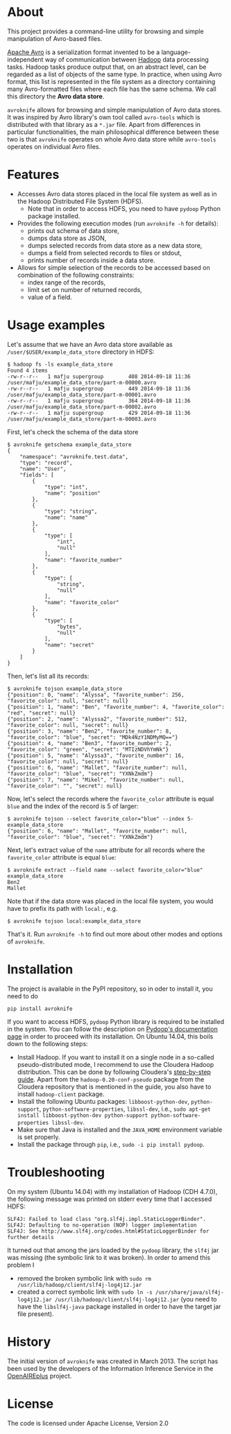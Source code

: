 About
=====
This project provides a command-line utility for browsing and simple manipulation of Avro-based files.

[Apache Avro][] is a serialization format invented to be a language-independent way of communication between [Hadoop][] data processing tasks. Hadoop tasks produce output that, on an abstract level, can be regarded as a list of objects of the same type. In practice, when using Avro format, this list is represented in the file system as a directory containing many Avro-formatted files where each file has the same schema. We call this directory the **Avro data store**.

[Apache Avro]: http://avro.apache.org/
[Hadoop]: http://hadoop.apache.org/ 

`avroknife` allows for browsing and simple manipulation of Avro data stores. It was inspired by Avro library's own tool called `avro-tools` which is distributed with that library as a `*.jar` file. Apart from differences in particular functionalities, the main philosophical difference between these two is that `avroknife` operates on whole Avro data store while `avro-tools` operates on individual Avro files.

Features
========
- Accesses Avro data stores placed in the local file system as well as in the Hadoop Distributed File System (HDFS).
    - Note that in order to access HDFS, you need to have `pydoop` Python package installed.
- Provides the following execution modes (run `avroknife -h` for details):
    - prints out schema of data store,
    - dumps data store as JSON,
    - dumps selected records from data store as a new data store,
    - dumps a field from selected records to files or stdout,
    - prints number of records inside a data store.
- Allows for simple selection of the records to be accessed based on combination of the following constraints:
    - index range of the records,
    - limit set on number of returned records,
    - value of a field.

Usage examples
==============
Let's assume that we have an Avro data store available as `/user/$USER/example_data_store` directory in HDFS:

    $ hadoop fs -ls example_data_store
    Found 4 items
    -rw-r--r--   1 mafju supergroup        408 2014-09-18 11:36 /user/mafju/example_data_store/part-m-00000.avro
    -rw-r--r--   1 mafju supergroup        449 2014-09-18 11:36 /user/mafju/example_data_store/part-m-00001.avro
    -rw-r--r--   1 mafju supergroup        364 2014-09-18 11:36 /user/mafju/example_data_store/part-m-00002.avro
    -rw-r--r--   1 mafju supergroup        429 2014-09-18 11:36 /user/mafju/example_data_store/part-m-00003.avro

First, let's check the schema of the data store

    $ avroknife getschema example_data_store
    {
        "namespace": "avroknife.test.data", 
        "type": "record", 
        "name": "User", 
        "fields": [
            {
                "type": "int", 
                "name": "position"
            }, 
            {
                "type": "string", 
                "name": "name"
            }, 
            {
                "type": [
                    "int", 
                    "null"
                ], 
                "name": "favorite_number"
            }, 
            {
                "type": [
                    "string", 
                    "null"
                ], 
                "name": "favorite_color"
            }, 
            {
                "type": [
                    "bytes", 
                    "null"
                ], 
                "name": "secret"
            }
        ]
    }

Then, let's list all its records: 

    $ avroknife tojson example_data_store
    {"position": 0, "name": "Alyssa", "favorite_number": 256, "favorite_color": null, "secret": null}
    {"position": 1, "name": "Ben", "favorite_number": 4, "favorite_color": "red", "secret": null}
    {"position": 2, "name": "Alyssa2", "favorite_number": 512, "favorite_color": null, "secret": null}
    {"position": 3, "name": "Ben2", "favorite_number": 8, "favorite_color": "blue", "secret": "MDk4NzY1NDMyMQ=="}
    {"position": 4, "name": "Ben3", "favorite_number": 2, "favorite_color": "green", "secret": "MTIzNDVhYmNk"}
    {"position": 5, "name": "Alyssa3", "favorite_number": 16, "favorite_color": null, "secret": null}
    {"position": 6, "name": "Mallet", "favorite_number": null, "favorite_color": "blue", "secret": "YXNkZmdm"}
    {"position": 7, "name": "Mikel", "favorite_number": null, "favorite_color": "", "secret": null}

Now, let's select the records where the `favorite_color` attribute is equal `blue` and the index of the record is 5 of larger:

    $ avroknife tojson --select favorite_color="blue" --index 5- example_data_store
    {"position": 6, "name": "Mallet", "favorite_number": null, "favorite_color": "blue", "secret": "YXNkZmdm"}

Next, let's extract value of the `name` attribute for all records where the `favorite_color` attribute is equal `blue`:

    $ avroknife extract --field name --select favorite_color="blue" example_data_store
    Ben2
    Mallet

Note that if the data store was placed in the local file system, you would have to prefix its path with `local:`, e.g. 

    $ avroknife tojson local:example_data_store

That's it. Run `avroknife -h` to find out more about other modes and options of `avroknife`.

Installation
============
The project is available in the PyPI repository, so in oder to install it, you need to do

	pip install avroknife

If you want to access HDFS, `pydoop` Python library is required to be installed in the system. You can follow the description on [Pydoop's documentation page](http://pydoop.sourceforge.net/docs/installation.html) in order to proceed with its installation. On Ubuntu 14.04, this boils down to the following steps:

- Install Hadoop. If you want to install it on a single node in a so-called pseudo-distributed mode, I recommend to use the Cloudera Hadoop distribution. This can be done by following Cloudera's [step-by-step guide](http://www.cloudera.com/content/cloudera-content/cloudera-docs/CDH4/latest/CDH4-Quick-Start/cdh4qs_topic_3_2.html). Apart from the `hadoop-0.20-conf-pseudo` package from the Cloudera repository that is mentioned in the guide, you also have to install `hadoop-client` package.
- Install the following Ubuntu packages: `libboost-python-dev`, `python-support`, `python-software-properties`, `libssl-dev`, i.e., `sudo apt-get install libboost-python-dev python-support python-software-properties libssl-dev`.
- Make sure that Java is installed and the `JAVA_HOME` environment variable is set properly.
- Install the package through `pip`, i.e., `sudo -i pip install pydoop`.

Troubleshooting
===============
On my system (Ubuntu 14.04) with my installation of Hadoop (CDH 4.7.0), the following message was printed on stderr every time that I accessed HDFS:

    SLF4J: Failed to load class "org.slf4j.impl.StaticLoggerBinder".
    SLF4J: Defaulting to no-operation (NOP) logger implementation
    SLF4J: See http://www.slf4j.org/codes.html#StaticLoggerBinder for further details

It turned out that among the jars loaded by the `pydoop` library, the `slf4j` jar was missing (the symbolic link to it was broken). In order to amend this problem I

- removed the broken symbolic link with `sudo rm /usr/lib/hadoop/client/slf4j-log4j12.jar`
- created a correct symbolic link with `sudo ln -s /usr/share/java/slf4j-log4j12.jar /usr/lib/hadoop/client/slf4j-log4j12.jar` (you need to have the `libslf4j-java` package installed in order to have the target jar file present).

History
=======
The initial version of `avroknife` was created in March 2013. The script has been used by the developers of the Information Inference Service in the [OpenAIREplus](http://cordis.europa.eu/project/rcn/100079_en.html) project.

License
=======
The code is licensed under Apache License, Version 2.0
